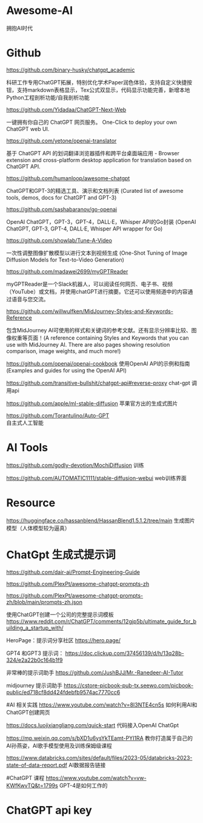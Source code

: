# Awesome-AI
拥抱AI时代

# Github

https://github.com/binary-husky/chatgpt_academic

科研工作专用ChatGPT拓展，特别优化学术Paper润色体验，支持自定义快捷按钮，支持markdown表格显示，Tex公式双显示，代码显示功能完善，新增本地Python工程剖析功能/自我剖析功能


https://github.com/Yidadaa/ChatGPT-Next-Web

一键拥有你自己的 ChatGPT 网页服务。 One-Click to deploy your own ChatGPT web UI.


https://github.com/yetone/openai-translator

基于 ChatGPT API 的划词翻译浏览器插件和跨平台桌面端应用 - Browser extension and cross-platform desktop application for translation based on ChatGPT API.


https://github.com/humanloop/awesome-chatgpt

ChatGPT和GPT-3的精选工具、演示和文档列表 (Curated list of awesome tools, demos, docs for ChatGPT and GPT-3)


https://github.com/sashabaranov/go-openai

OpenAI ChatGPT，GPT-3，GPT-4，DALL·E，Whisper API的Go封装 (OpenAI ChatGPT, GPT-3, GPT-4, DALL·E, Whisper API wrapper for Go)


https://github.com/showlab/Tune-A-Video

一次性调整图像扩散模型以进行文本到视频生成 (One-Shot Tuning of Image Diffusion Models for Text-to-Video Generation)


https://github.com/madawei2699/myGPTReader

myGPTReader是一个Slack机器人，可以阅读任何网页、电子书、视频（YouTube）或文档，并使用chatGPT进行摘要。它还可以使用频道中的内容通过语音与您交流。


https://github.com/willwulfken/MidJourney-Styles-and-Keywords-Reference

包含MidJourney AI可使用的样式和关键词的参考文献。还有显示分辨率比较、图像权重等页面！(A reference containing Styles and Keywords that you can use with MidJourney AI. There are also pages showing resolution comparison, image weights, and much more!)

https://github.com/openai/openai-cookbook
使用OpenAI API的示例和指南(Examples and guides for using the OpenAI API)

https://github.com/transitive-bullshit/chatgpt-api#reverse-proxy
chat-gpt 调用api

https://github.com/apple/ml-stable-diffusion
苹果官方出的生成式图片

https://github.com/Torantulino/Auto-GPT  
自主式人工智能

# AI Tools
https://github.com/godly-devotion/MochiDiffusion
训练

https://github.com/AUTOMATIC1111/stable-diffusion-webui
web训练界面

# Resource

https://huggingface.co/hassanblend/HassanBlend1.5.1.2/tree/main
生成图片模型（人体模型较为逼真）


# ChatGpt 生成式提示词

https://github.com/dair-ai/Prompt-Engineering-Guide

https://github.com/PlexPt/awesome-chatgpt-prompts-zh

https://github.com/PlexPt/awesome-chatgpt-prompts-zh/blob/main/prompts-zh.json

使用ChatGPT创建一个公司的完整提示词模板
https://www.reddit.com/r/ChatGPT/comments/12gjp5b/ultimate_guide_for_building_a_startup_with/

HeroPage：提示词分享社区
https://hero.page/

GPT4 和GPT3 提示词：
https://doc.clickup.com/37456139/d/h/13q28b-324/e2a22b0c164b1f9

非常棒的提示词助手
https://github.com/JushBJJ/Mr.-Ranedeer-AI-Tutor

midjourney 提示词助手
https://cstore-picbook-pub-tx.seewo.com/picbook-public/ed718cf8dd424fdebfb9574ac7770cc6



#AI 相关实践
https://www.youtube.com/watch?v=8I3NTE4cn5s
如何利用AI和ChatGPT创建网页

https://docs.luojixiangliang.com/quick-start
代码接入OpenAI ChatGpt

https://mp.weixin.qq.com/s/bXD1u6ysYkTEamt-PYI1RA
教你打造属于自己的AI孙燕姿，AI歌手模型使用及训练保姆级课程

https://www.databricks.com/sites/default/files/2023-05/databricks-2023-state-of-data-report.pdf
AI数据报告链接

#ChatGPT 课程
https://www.youtube.com/watch?v=vw-KWfKwvTQ&t=1799s
GPT-4是如何工作的






# ChatGPT api key



